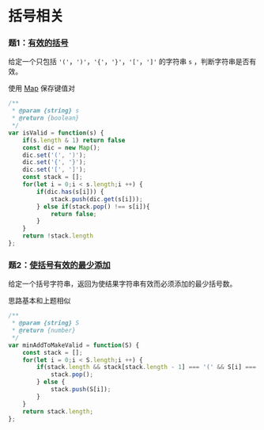 # 括号相关

### 题1：[有效的括号](https://leetcode-cn.com/problems/valid-parentheses/)

给定一个只包括 `'('`，`')'`，`'{'`，`'}'`，`'['`，`']'` 的字符串 `s` ，判断字符串是否有效。

使用 [Map](https://developer.mozilla.org/zh-CN/docs/Web/JavaScript/Reference/Global_Objects/Map) 保存键值对

```javascript
/**
 * @param {string} s
 * @return {boolean}
 */
var isValid = function(s) {
    if(s.length & 1) return false
    const dic = new Map();
    dic.set('(', ')');
    dic.set('{', '}');
    dic.set('[', ']');
    const stack = [];
    for(let i = 0;i < s.length;i ++) {
        if(dic.has(s[i])) {
            stack.push(dic.get(s[i]));
        } else if(stack.pop() !== s[i]){
            return false;
        }
    }
    return !stack.length
};
```

### 题2：[使括号有效的最少添加](https://leetcode-cn.com/problems/minimum-add-to-make-parentheses-valid/)

给定一个括号字符串，返回为使结果字符串有效而必须添加的最少括号数。

思路基本和上题相似

```javascript
/**
 * @param {string} S
 * @return {number}
 */
var minAddToMakeValid = function(S) {
    const stack = [];
    for(let i = 0;i < S.length;i ++) {
        if(stack.length && stack[stack.length - 1] === '(' && S[i] === ')') {
            stack.pop();
        } else {
            stack.push(S[i]);
        }
    }
    return stack.length;
};
```